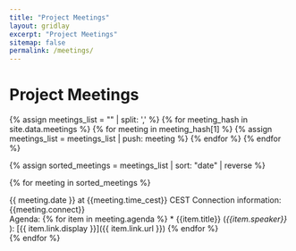 ```yaml
---
title: "Project Meetings"
layout: gridlay
excerpt: "Project Meetings"
sitemap: false
permalink: /meetings/
---
```




# Project Meetings
{% assign meetings_list = "" | split: ',' %}
{% for meeting_hash in site.data.meetings %}
{% for meeting in meeting_hash[1] %}
{% assign meetings_list = meetings_list | push: meeting %}
{% endfor %}
{% endfor %}

{% assign sorted_meetings = meetings_list | sort: "date" | reverse %}

{% for meeting in sorted_meetings %}
<div class="well" id={{meeting.label}}>
  <pubtit>{{ meeting.date }} at {{meeting.time_cest}} CEST</pubtit>
  Connection information: {{meeting.connect}} <br />
  Agenda:
  {% for item in meeting.agenda %}
   * {{item.title}} (<em>{{item.speaker}} </em>): [{{ item.link.display }}]({{ item.link.url }}) 
  {% endfor %}
 </div>
{% endfor %} 

